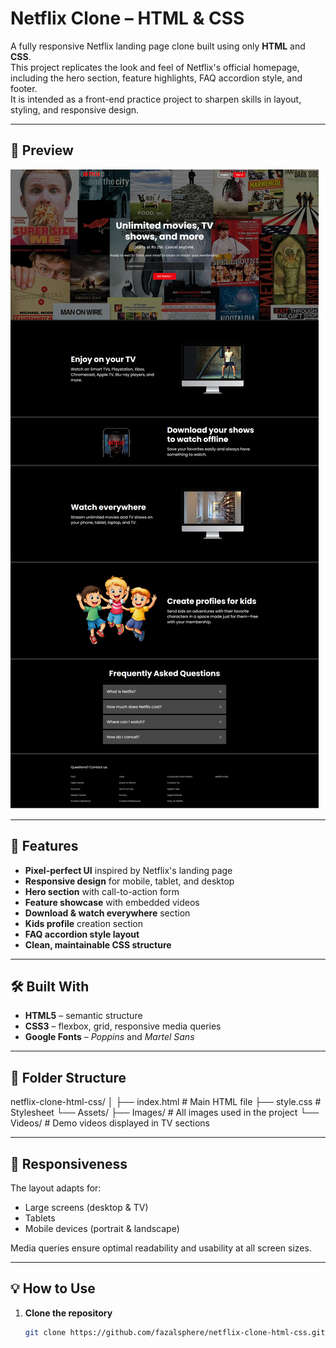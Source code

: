 # Netflix Clone – HTML & CSS

A fully responsive Netflix landing page clone built using only **HTML** and **CSS**.  
This project replicates the look and feel of Netflix's official homepage, including the hero section, feature highlights, FAQ accordion style, and footer.  
It is intended as a front-end practice project to sharpen skills in layout, styling, and responsive design.

---

## 📸 Preview

![Netflix Clone Screenshot](Assets/Images/project-preview.png) <!-- Replace with actual screenshot path -->

---

## 🚀 Features

- **Pixel-perfect UI** inspired by Netflix's landing page
- **Responsive design** for mobile, tablet, and desktop
- **Hero section** with call-to-action form
- **Feature showcase** with embedded videos
- **Download & watch everywhere** section
- **Kids profile** creation section
- **FAQ accordion style layout**
- **Clean, maintainable CSS structure**

---

## 🛠️ Built With

- **HTML5** – semantic structure
- **CSS3** – flexbox, grid, responsive media queries
- **Google Fonts** – *Poppins* and *Martel Sans*

---

## 📂 Folder Structure

netflix-clone-html-css/
│
├── index.html # Main HTML file
├── style.css # Stylesheet
└── Assets/
├── Images/ # All images used in the project
└── Videos/ # Demo videos displayed in TV sections


---

## 📱 Responsiveness

The layout adapts for:
- Large screens (desktop & TV)
- Tablets
- Mobile devices (portrait & landscape)

Media queries ensure optimal readability and usability at all screen sizes.

---

## 💡 How to Use

1. **Clone the repository**
   ```bash
   git clone https://github.com/fazalsphere/netflix-clone-html-css.git

